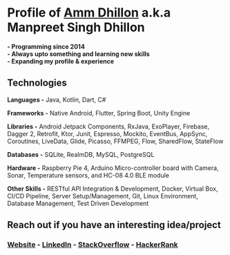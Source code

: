 # **Profile of [Amm Dhillon](https://ammdhillon.com "My Blog") a.k.a Manpreet Singh Dhillon**

**- Programming since 2014**</br>
**- Always upto something and learning new skills**</br>
**- Expanding my profile & experience**</br>

## **Technologies**
**Languages -** Java, Kotlin, Dart, C#

**Frameworks -** Native Android, Flutter, Spring Boot, Unity Engine

**Libraries -** Android Jetpack Components, RxJava, ExoPlayer, Firebase, Dagger 2, Retrofit, Ktor, Junit, Espresso, Mockito, EventBus, AppSync, Coroutines, LiveData, Glide, Picasso, FFMPEG, Flow, SharedFlow, StateFlow

**Databases -** SQLite, RealmDB, MySQL, PostgreSQL

**Hardware -** Raspberry Pie 4, Arduino Micro-controller board with Camera, Sonar, Temperature sensors, and HC-08 4.0 BLE module

**Other Skills -** RESTful API Integration & Development, Docker, Virtual Box, CI/CD Pipeline, Server Setup/Management, Git, Linux Environment, Database Management, Test Driven Development

## **Reach out if you have an interesting idea/project**

### **[Website](https://ammdhillon.com "My Website")  -  [LinkedIn](https://linkedin.com/in/ammdhillon.com "My LinkedIn")  -  [StackOverflow](https://stackoverflow.com/users/5485373/amm-dhillon "My StackOverflow")  - [HackerRank](https://www.hackerrank.com/ammdhillon "My HackerRank")**